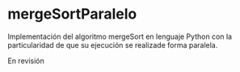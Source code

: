 # mergeSortParalelo
Implementación del algoritmo mergeSort en lenguaje Python con la particularidad de que su ejecución se realizade forma paralela.


En revisión
